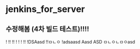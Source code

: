 # jenkins_for_server

## 수정해봄 (4차 빌드 테스트)!!!!
!
!!
!!
!
!
!
!!
!DSAasd
!!ㅁㄴㅇ
!adsaasd
Aasd
ASD
ㅁㄴㅇㄴㅁㅇasd
